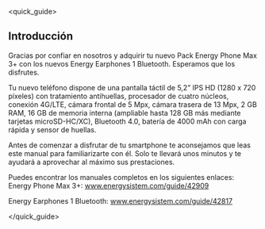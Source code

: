 <quick_guide>

## Introducción

Gracias por confiar en nosotros y adquirir tu nuevo Pack Energy Phone Max 3+ con los nuevos Energy Earphones 1 Bluetooth. Esperamos que los disfrutes.

Tu nuevo teléfono dispone de una pantalla táctil de 5,2” IPS HD (1280 x 720 píxeles) con tratamiento antihuellas, procesador de cuatro núcleos, conexión 4G/LTE, cámara frontal de 5 Mpx, cámara trasera de 13 Mpx, 2 GB RAM, 16 GB de memoria interna (ampliable hasta 128 GB más mediante tarjetas microSD-HC/XC), Bluetooth 4.0, batería de 4000 mAh con carga rápida y sensor de huellas.

Antes de comenzar a disfrutar de tu smartphone te aconsejamos que leas este manual para familiarizarte con él. Solo te llevará unos minutos y te ayudará a aprovechar al máximo sus prestaciones.

Puedes encontrar los manuales completos en los siguientes enlaces:
Energy Phone Max 3+: www.energysistem.com/guide/42909

Energy Earphones 1 Bluetooth: www.energysistem.com/guide/42817


</quick_guide>
